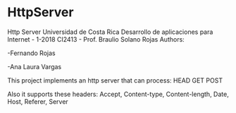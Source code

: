# HttpServer
Http Server
Universidad de Costa Rica
Desarrollo de aplicaciones para Internet - 1-2018
CI2413 - Prof. Braulio Solano Rojas
Authors:

-Fernando Rojas

-Ana Laura Vargas

This project implements an http server that can process:
HEAD
GET
POST

Also it supports these headers:
Accept, 
Content-type, 
Content-length, 
Date, 
Host, 
Referer, 
Server
